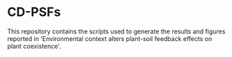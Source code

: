 # CD-PSFs

This repository contains the scripts used to generate the results and figures reported in 'Environmental context alters plant-soil feedback effects on plant coexistence'. 
